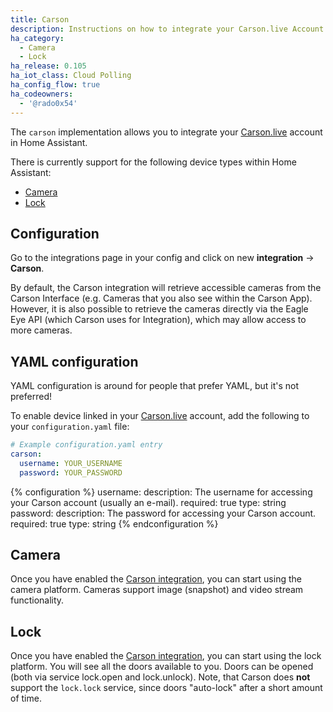 ```yaml
---
title: Carson
description: Instructions on how to integrate your Carson.live Account within Home Assistant.
ha_category:
  - Camera
  - Lock
ha_release: 0.105
ha_iot_class: Cloud Polling
ha_config_flow: true
ha_codeowners:
  - '@rado0x54'
---
```


The `carson` implementation allows you to integrate your [Carson.live](https://carson.live/) account in Home Assistant.

There is currently support for the following device types within Home Assistant:

- [Camera](#camera)
- [Lock](#lock)

## Configuration

Go to the integrations page in your config and click on new **integration** -> **Carson**.

By default, the Carson integration will retrieve accessible cameras from the Carson Interface (e.g. Cameras that you also see within the Carson App).
However, it is also possible to retrieve the cameras directly via the Eagle Eye API (which Carson uses for Integration), which may allow access to
more cameras.

## YAML configuration

YAML configuration is around for people that prefer YAML, but it's not preferred!

To enable device linked in your [Carson.live](https://carson.live/) account, add the following to your `configuration.yaml` file:

```yaml
# Example configuration.yaml entry
carson:
  username: YOUR_USERNAME
  password: YOUR_PASSWORD
```

{% configuration %}
username:
  description: The username for accessing your Carson account (usually an e-mail).
  required: true
  type: string
password:
  description: The password for accessing your Carson account.
  required: true
  type: string
{% endconfiguration %}

## Camera

Once you have enabled the [Carson integration](/integrations/carson), you can start using the camera platform.
Cameras support image (snapshot) and video stream functionality.

## Lock

Once you have enabled the [Carson integration](/integrations/carson), you can start using the lock platform. You will see all the doors available to you.
Doors can be opened (both via service lock.open and lock.unlock). Note, that Carson does **not** support the `lock.lock` service, since doors "auto-lock" after a short amount of time.
